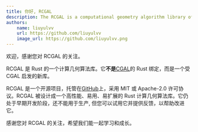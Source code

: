 ```yaml
---
title: 你好, RCGAL
description: The RCGAL is a computational geometry algorithm library of Rust.
authors:
    name: liuyulvv
    url: https://github.com/liuyulvv
    image_url: https://github.com/liuyulvv.png
---
```


欢迎，感谢您对 RCGAL 的关注。

RCGAL 是 Rust 的一个计算几何算法库。它**不是**[CGAL](https://www.cgal.org/)的 Rust 绑定，而是一个受 CGAL 启发的新库。

RCGAL 是一个开源项目，托管在[GitHub](https://github.com/liuyulvv/rcgal)上，采用 MIT 或 Apache-2.0 许可协议。RCGAL 被设计成一个高性能、易用、易扩展的 Rust 计算几何算法库。它仍处于早期开发阶段，还不能用于生产, 但您可以试用它并提供反馈，以帮助改进它。

感谢您对 RCGAL 的关注，希望我们能一起学习和成长。

